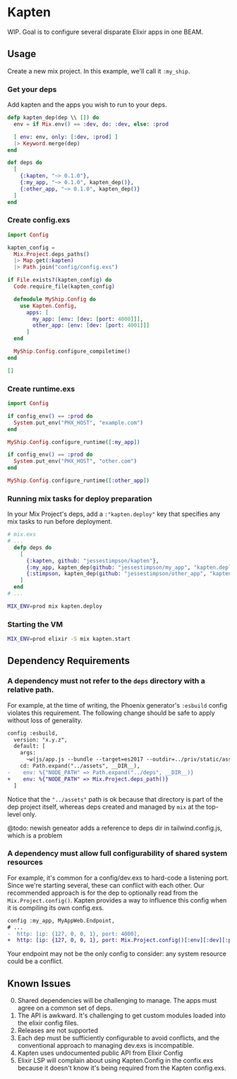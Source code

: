 # Kapten

WIP. Goal is to configure several disparate Elixir apps in one BEAM.

## Usage

Create a new mix project. In this example, we'll call it `:my_ship`.

### Get your deps

Add kapten and the apps you wish to run to your deps.

```elixir
defp kapten_dep(dep \\ []) do
  env = if Mix.env() == :dev, do: :dev, else: :prod

  [ env: env, only: [:dev, :prod] ]
  |> Keyword.merge(dep)
end

def deps do
  [
    {:kapten, "~> 0.1.0"},
    {:my_app, "~> 0.1.0", kapten_dep()},
    {:other_app, "~> 0.1.0", kapten_dep()}
  ]
end
```

### Create config.exs

```elixir
import Config

kapten_config =
  Mix.Project.deps_paths()
  |> Map.get(:kapten)
  |> Path.join("config/config.exs")

if File.exists?(kapten_config) do
  Code.require_file(kapten_config)

  defmodule MyShip.Config do
    use Kapten.Config,
      apps: [
        my_app: [env: [dev: [port: 4000]]],
        other_app: [env: [dev: [port: 4001]]]
      ]
  end

  MyShip.Config.configure_compiletime()
end

[]
```

### Create runtime.exs

```elixir
import Config

if config_env() == :prod do
  System.put_env("PHX_HOST", "example.com")
end

MyShip.Config.configure_runtime([:my_app])

if config_env() == :prod do
  System.put_env("PHX_HOST", "other.com")
end

MyShip.Config.configure_runtime([:other_app])
```

### Running mix tasks for deploy preparation

In your Mix Project's deps, add a `:"kapten.deploy"` key that specifies any mix tasks to run before deployment.

```elixir
# mix.exs
# ...
  defp deps do
    [
      {:kapten, github: "jessestimpson/kapten"},
      {:my_app, kapten_dep(github: "jessestimpson/my_app", "kapten.deploy": ["phx.digest --no-compile"])},
      {:stimpson, kapten_dep(github: "jessestimpson/other_app", "kapten.deploy": ["phx.digest --no-compile"])}
    ]
  end
# ...
```

```bash
MIX_ENV=prod mix kapten.deploy
```

### Starting the VM

```bash
MIX_ENV=prod elixir -S mix kapten.start
```

## Dependency Requirements

### A dependency must not refer to the `deps` directory with a relative path.

For example, at the time of writing, the Phoenix generator's `:esbuild` config violates this requirement.
The following change should be safe to apply without loss of generality.

```diff
config :esbuild,
  version: "x.y.z",
  default: [
    args:
      ~w(js/app.js --bundle --target=es2017 --outdir=../priv/static/assets --external:/fonts/* --external:/images/*),
    cd: Path.expand("../assets", __DIR__),
-    env: %{"NODE_PATH" => Path.expand("../deps", __DIR__)}
+    env: %{"NODE_PATH" => Mix.Project.deps_path()}
  ]
```

Notice that the `"../assets"` path is ok because that directory is part of the dep project itself, whereas
deps created and managed by `mix` at the top-level only.

@todo: newish geneator adds a reference to deps dir in tailwind.config.js, which is a problem

### A dependency must allow full configurability of shared system resources

For example, it's common for a config/dev.exs to hard-code a listening port. Since we're starting
several, these can conflict with each other. Our recommended approach is for the dep to optionally
read from the `Mix.Project.config()`. Kapten provides a way to influence this config when it is
compiling its own config.exs.

```diff
config :my_app, MyAppWeb.Endpoint,
# ...
-  http: [ip: {127, 0, 0, 1}, port: 4000],
+  http: [ip: {127, 0, 0, 1}, port: Mix.Project.config()[:env][:dev][:port] || 4000],
```

Your endpoint may not be the only config to consider: any system resource could be a conflict.

## Known Issues

0. Shared dependencies will be challenging to manage. The apps must agree on a common set of deps.
1. The API is awkward. It's challenging to get custom modules loaded into the elixir config files.
2. Releases are not supported
3. Each dep must be sufficiently configurable to avoid conflicts, and the conventional approach to managing dev.exs is incompatible.
4. Kapten uses undocumented public API from Elixir Config
5. Elixir LSP will complain about using Kapten.Config in the confix.exs because it doesn't know it's being required from the Kapten config.exs.
